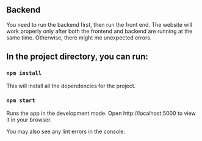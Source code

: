 ## Backend

You need to run the backend first, then run the front end. The website will work properly only after both
the frontend and backend are running at the same time. Otherwise, there might me unexpected errors.

## In the project directory, you can run:

### `npm install`
This will install all the dependencies for the project.

### `npm start`
Runs the app in the development mode.
Open http://localhost:5000 to view it in your browser.

You may also see any lint errors in the console.
